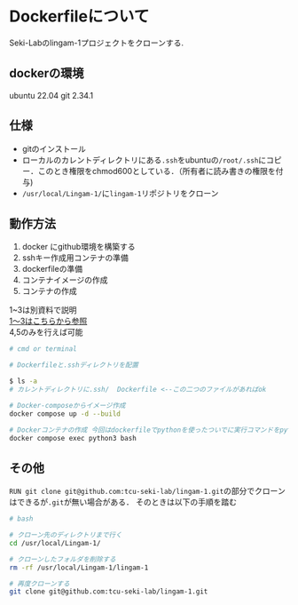 # Dockerfileについて
Seki-Labのlingam-1プロジェクトをクローンする.

## dockerの環境
ubuntu 22.04
git 2.34.1

## 仕様
- gitのインストール  
- ローカルのカレントディレクトリにある`.ssh`をubuntuの`/root/.ssh`にコピー．このとき権限をchmod600としている．（所有者に読み書きの権限を付与)  
- `/usr/local/Lingam-1/`に`lingam-1`リポジトリをクローン

## 動作方法
1. docker にgithub環境を構築する
2. sshキー作成用コンテナの準備
3. dockerfileの準備
4. コンテナイメージの作成
5. コンテナの作成

1~3は別資料で説明  
[1〜3はこちらから参照](https://github.com/tcu-seki-lab/docker-info/blob/main/docker-connected-github/info.md)  
4,5のみを行えば可能
```sh
# cmd or terminal

# Dockerfileと.sshディレクトリを配置

$ ls -a
# カレントディレクトリに.ssh/  Dockerfile <--この二つのファイルがあればok

# Docker-composeからイメージ作成 
docker compose up -d --build 

# Dockerコンテナの作成 今回はdockerfileでpythonを使ったついでに実行コマンドをpythonにしただけ．
docker compose exec python3 bash

```


## その他

`RUN git clone git@github.com:tcu-seki-lab/lingam-1.git`の部分でクローンはできるが`.git`が無い場合がある．
そのときは以下の手順を踏む  

```sh
# bash

# クローン先のディレクトリまで行く
cd /usr/local/Lingam-1/

# クローンしたフォルダを削除する
rm -rf /usr/local/Lingam-1/lingam-1

# 再度クローンする
git clone git@github.com:tcu-seki-lab/lingam-1.git

```
